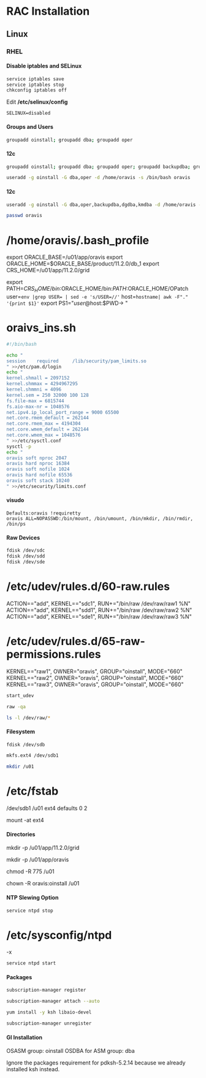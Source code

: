 # RAC Installation

## Linux

### RHEL

#### Disable iptables and SELinux

```bash
service iptables save
service iptables stop
chkconfig iptables off
```

Edit **/etc/selinux/config**
```
SELINUX=disabled
```

#### Groups and Users

```bash
groupadd oinstall; groupadd dba; groupadd oper
```

#### 12c

```bash
groupadd oinstall; groupadd dba; groupadd oper; groupadd backupdba; groupadd dgdba; groupadd kmdba
```

```bash
useradd -g oinstall -G dba,oper -d /home/oravis -s /bin/bash oravis
```

#### 12c

```bash
useradd -g oinstall -G dba,oper,backupdba,dgdba,kmdba -d /home/oravis -s /bin/bash oravis

passwd oravis
```

# /home/oravis/.bash_profile

export ORACLE_BASE=/u01/app/oravis
export ORACLE_HOME=$ORACLE_BASE/product/11.2.0/db_1
export CRS_HOME=/u01/app/11.2.0/grid

export PATH=$CRS_HOME/bin:$ORACLE_HOME/bin:$PATH:$ORACLE_HOME/OPatch
user=`env |grep USER= | sed -e 's/USER=//'`
host=`hostname| awk -F"." '{print $1}'`
export PS1="${user}@$host:\$PWD-> "

# oraivs_ins.sh

```bash
#!/bin/bash

echo "
session    required     /lib/security/pam_limits.so
" >>/etc/pam.d/login
echo "
kernel.shmall = 2097152
kernel.shmmax = 4294967295
kernel.shmmni = 4096
kernel.sem = 250 32000 100 128
fs.file-max = 6815744
fs.aio-max-nr = 1048576
net.ipv4.ip_local_port_range = 9000 65500
net.core.rmem_default = 262144
net.core.rmem_max = 4194304
net.core.wmem_default = 262144
net.core.wmem_max = 1048576
" >>/etc/sysctl.conf
sysctl -p
echo "
oravis soft nproc 2047
oravis hard nproc 16384
oravis soft nofile 1024
oravis hard nofile 65536
oravis soft stack 10240
" >>/etc/security/limits.conf
```

#### visudo

```
Defaults:oravis !requiretty
oravis ALL=NOPASSWD:/bin/mount, /bin/umount, /bin/mkdir, /bin/rmdir, /bin/ps
```

#### Raw Devices

```bash
fdisk /dev/sdc
fdisk /dev/sdd
fdisk /dev/sde
```

# /etc/udev/rules.d/60-raw.rules

ACTION=="add", KERNEL=="sdc1", RUN+="/bin/raw /dev/raw/raw1 %N"
ACTION=="add", KERNEL=="sdd1", RUN+="/bin/raw /dev/raw/raw2 %N"
ACTION=="add", KERNEL=="sde1", RUN+="/bin/raw /dev/raw/raw3 %N"

# /etc/udev/rules.d/65-raw-permissions.rules

KERNEL=="raw1", OWNER="oravis", GROUP="oinstall", MODE="660"
KERNEL=="raw2", OWNER="oravis", GROUP="oinstall", MODE="660"
KERNEL=="raw3", OWNER="oravis", GROUP="oinstall", MODE="660"

```bash
start_udev

raw -qa

ls -l /dev/raw/*
```

#### Filesystem

```bash
fdisk /dev/sdb

mkfs.ext4 /dev/sdb1

mkdir /u01
```

# /etc/fstab

/dev/sdb1               /u01                    ext4    defaults        0 2

mount -at ext4

#### Directories

mkdir -p /u01/app/11.2.0/grid

mkdir -p /u01/app/oravis

chmod -R 775 /u01

chown -R oravis:oinstall /u01

#### NTP Slewing Option

```bash
service ntpd stop
```

# /etc/sysconfig/ntpd
-x

```bash
service ntpd start
````

#### Packages

```bash
subscription-manager register

subscription-manager attach --auto

yum install -y ksh libaio-devel

subscription-manager unregister
```

#### GI Installation

OSASM group: oinstall
OSDBA for ASM group: dba

Ignore the packages requirement for pdksh-5.2.14 because we already installed ksh instead.
